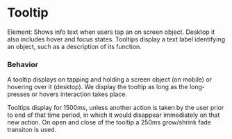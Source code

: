# Tooltip

Element: Shows info text when users tap an on screen object. Desktop it also includes hover and focus states. Tooltips display a text label identifying an object, such as a description of its function.

### Behavior

A tooltip displays on tapping and holding a screen object (on mobile) or hovering over it (desktop). We display the tooltip as long as the long-presses or hovers interaction takes place.

Tooltips display for 1500ms, unless another action is taken by the user prior to end of that time period, in which it would disappear immediately on that new action.  On open and close of the tooltip a 250ms grow/shrink fade transiton is used.

